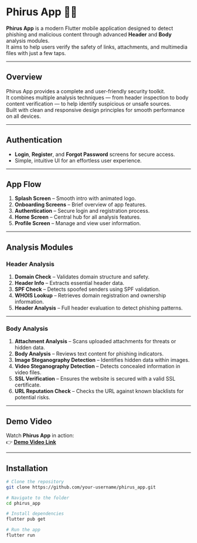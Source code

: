 #  Phirus App 🕵️‍♀️

**Phirus App** is a modern Flutter mobile application designed to detect phishing and malicious content through advanced **Header** and **Body** analysis modules.  
It aims to help users verify the safety of links, attachments, and multimedia files with just a few taps.

---

##  Overview

Phirus App provides a complete and user-friendly security toolkit.  
It combines multiple analysis techniques — from header inspection to body content verification — to help identify suspicious or unsafe sources.  
Built with clean and responsive design principles for smooth performance on all devices.

---

##  Authentication

- **Login**, **Register**, and **Forgot Password** screens for secure access.  
- Simple, intuitive UI for an effortless user experience.

---

##  App Flow

1. **Splash Screen** – Smooth intro with animated logo.  
2. **Onboarding Screens** – Brief overview of app features.  
3. **Authentication** – Secure login and registration process.  
4. **Home Screen** – Central hub for all analysis features.  
5. **Profile Screen** – Manage and view user information.

---

##  Analysis Modules

### Header Analysis

1. **Domain Check** – Validates domain structure and safety.  
2. **Header Info** – Extracts essential header data.  
3. **SPF Check** – Detects spoofed senders using SPF validation.  
4. **WHOIS Lookup** – Retrieves domain registration and ownership information.  
5. **Header Analysis** – Full header evaluation to detect phishing patterns.

---

###  Body Analysis

1. **Attachment Analysis** – Scans uploaded attachments for threats or hidden data.  
2. **Body Analysis** – Reviews text content for phishing indicators.  
3. **Image Steganography Detection** – Identifies hidden data within images.  
4. **Video Steganography Detection** – Detects concealed information in video files.  
5. **SSL Verification** – Ensures the website is secured with a valid SSL certificate.  
6. **URL Reputation Check** – Checks the URL against known blacklists for potential risks.

---

##  Demo Video

Watch **Phirus App** in action:  
👉 [**Demo Video Link**](#)  

---

##  Installation

```bash
# Clone the repository
git clone https://github.com/your-username/phirus_app.git

# Navigate to the folder
cd phirus_app

# Install dependencies
flutter pub get

# Run the app
flutter run
